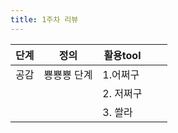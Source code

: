 ```yaml
---
title: 1주차 리뷰
---
```



| 단계 | 정의        | 활용tool  |   |   |
|------|-------------|-----------|---|---|
| 공감 | 뿅뿅뿅 단계 | 1.어쩌구  |   |   |
|      |             | 2. 저쩌구 |   |   |
|      |             | 3. 쏼라   |   |   |
